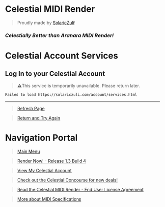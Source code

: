 # Celestial MIDI Render
> Proudly made by [SolaricZuli]()!

### *Celestially Better than Aranara MIDI Render!*

# Celestial Account Services
## Log In to your Celestial Account
>⚠️This service is temporarily unavailable. Please return later.

```
Failed to load https://solariczuli.com/account/services.html
```
[//]: # (There will be a program that lets you enter your email and password but it will always fail. This is intended, because I do not want this to be abused.)

---

> [Refresh Page]()

> [Return and Try Again](https://daniferous.github.io/CelestialMIDIRender/account)

# Navigation Portal
> [Main Menu](https://daniferous.github.io/CelestialMIDIRender/)

> [Render Now! - Release 1.3 Build 4](https://daniferous.github.io/CelestialMIDIRender/render/CMR%20Release%201.3.html)

> [View My Celestial Account](https://daniferous.github.io/CelestialMIDIRender/account)

> [Check out the Celestial Concourse for new deals!](https://daniferous.github.io/CelestialMIDIRender/concourse)

> [Read the Celestial MIDI Render - End User License Agreement](https://daniferous.github.io/CelestialMIDIRender/EULA/)

> [More about MIDI Specifications](https://daniferous.github.io/CelestialMIDIRender/specs/)